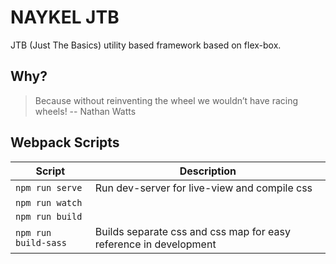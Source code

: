 # NAYKEL JTB

JTB (Just The Basics) utility based framework based on flex-box.

## Why?

> Because without reinventing the wheel we wouldn’t have racing wheels!
> -- Nathan Watts



## Webpack Scripts

| Script               | Description                                                       |
| -------------------- | ----------------------------------------------------------------- |
| `npm run serve`      | Run dev-server for live-view and compile css                      |
| `npm run watch`      |                                                                   |
| `npm run build`      |                                                                   |
| `npm run build-sass` | Builds separate css and css map for easy reference in development |
